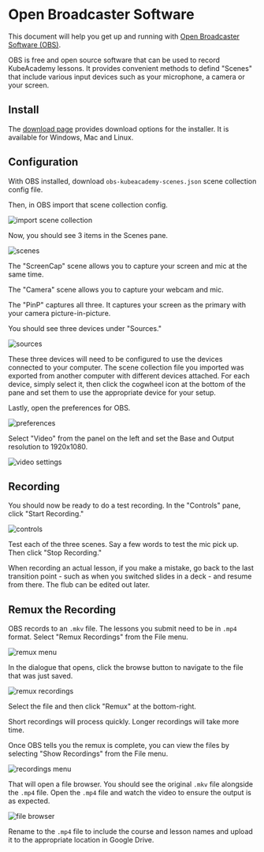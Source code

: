 # Open Broadcaster Software

This document will help you get up and running with [Open Broadcaster Software (OBS)](https://obsproject.com/).

OBS is free and open source software that can be used to record KubeAcademy lessons.  It provides convenient methods to defind "Scenes" that include various input devices such as your microphone, a camera or your screen.

## Install

The [download page](https://obsproject.com/download) provides download options for the installer.  It is available for Windows, Mac and Linux.

## Configuration

With OBS installed, download `obs-kubeacademy-scenes.json` scene collection config file.

Then, in OBS import that scene collection config.

![import scene collection](images/import-scene-collection.png)

Now, you should see 3 items in the Scenes pane.

![scenes](images/scenes.png)

The "ScreenCap" scene allows you to capture your screen and mic at the same time.

The "Camera" scene allows you to capture your webcam and mic.

The "PinP" captures all three.  It captures your screen as the primary with your camera picture-in-picture.

You should see three devices under "Sources."

![sources](images/sources.png)

These three devices will need to be configured to use the devices connected to your computer.  The scene collection file you imported was exported from another computer with different devices attached.  For each device, simply select it, then click the cogwheel icon at the bottom of the pane and set them to use the appropriate device for your setup.

Lastly, open the preferences for OBS.

![preferences](images/preferences.png)

Select "Video" from the panel on the left and set the Base and Output resolution to 1920x1080.

![video settings](images/video-settings.png)

## Recording

You should now be ready to do a test recording.  In the "Controls" pane, click "Start Recording."

![controls](images/controls.png)

Test each of the three scenes.  Say a few words to test the mic pick up.  Then click "Stop Recording."

When recording an actual lesson, if you make a mistake, go back to the last transition point - such as when you switched slides in a deck - and resume from there.  The flub can be edited out later.

## Remux the Recording

OBS records to an `.mkv` file.  The lessons you submit need to be in `.mp4` format.  Select "Remux Recordings" from the File menu.

![remux menu](images/remux-menu.png)

In the dialogue that opens, click the browse button to navigate to the file that was just saved.

![remux recordings](images/remux-recordings.png)

Select the file and then click "Remux" at the bottom-right.

Short recordings will process quickly.  Longer recordings will take more time.

Once OBS tells you the remux is complete, you can view the files by selecting "Show Recordings" from the File menu.

![recordings menu](images/recordings-menu.png)

That will open a file browser.  You should see the original `.mkv` file alongside the `.mp4` file.  Open the `.mp4` file and watch the video to ensure the output is as expected.

![file browser](images/file-browser.png)

Rename to the `.mp4` file to include the course and lesson names and upload it to the appropriate location in  Google Drive.

